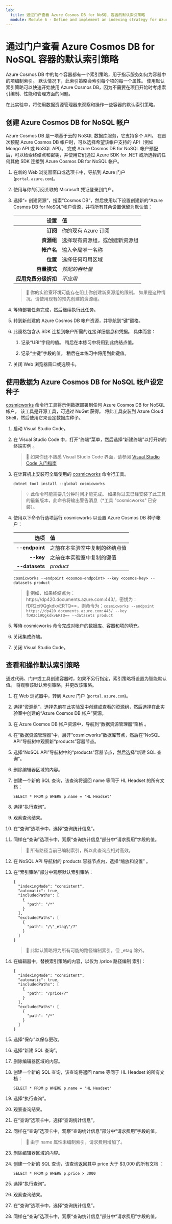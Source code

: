 ```yaml
---
lab:
  title: 通过门户查看 Azure Cosmos DB for NoSQL 容器的默认索引策略
  module: Module 6 - Define and implement an indexing strategy for Azure Cosmos DB for NoSQL
---
```


# <a name="review-the-default-index-policy-for-an-azure-cosmos-db-for-nosql-container-with-the-portal"></a>通过门户查看 Azure Cosmos DB for NoSQL 容器的默认索引策略

Azure Cosmos DB 中的每个容器都有一个索引策略，用于指示服务如何为容器中的项编制索引。 默认情况下，此索引策略会索引每个项的每一个属性。 使用默认索引策略可以快速开始使用 Azure Cosmos DB，因为不需要在项目开始时考虑索引编制、性能和管理方面的问题。

在此实验中，将使用数据资源管理器来观察和操作一些容器的默认索引策略。

## <a name="create-an-azure-cosmos-db-for-nosql-account"></a>创建 Azure Cosmos DB for NoSQL 帐户

Azure Cosmos DB 是一项基于云的 NoSQL 数据库服务，它支持多个 API。 在首次预配 Azure Cosmos DB 帐户时，可以选择希望该帐户支持的 API（例如 Mongo API 或 NoSQL API）。 完成 Azure Cosmos DB for NoSQL 帐户预配后，可以检索终结点和密钥，并使用它们通过 Azure SDK for .NET 或所选择的任何其他 SDK 连接到 Azure Cosmos DB for NoSQL 帐户。

1. 在新的 Web 浏览器窗口或选项卡中，导航到 Azure 门户 (``portal.azure.com``)。

1. 使用与你的订阅关联的 Microsoft 凭证登录到门户。

1. 选择“+ 创建资源”，搜索“Cosmos DB”，然后使用以下设置创建新的“Azure Cosmos DB for NoSQL”帐户资源，并将所有其余设置保留为默认值：

    | **设置** | 值 |
    | ---: | :--- |
    | **订阅** | 你的现有 Azure 订阅 |
    | **资源组** | 选择现有资源组，或创建新资源组 |
    | **帐户名** | 输入全局唯一名称 |
    | **位置** | 选择任何可用区域 |
    | **容量模式** | *预配的吞吐量* |
    | **应用免费分级折扣** | *不应用* |

    > &#128221; 你的实验室环境可能存在阻止你创建新资源组的限制。 如果是这种情况，请使用现有的预先创建的资源组。

1. 等待部署任务完成，然后继续执行此任务。

1. 转到新创建的 Azure Cosmos DB 帐户资源，并导航到“键”窗格。

1. 此窗格包含从 SDK 连接到帐户所需的连接详细信息和凭据。 具体而言：

    1. 记录“URI”字段的值。 稍后在本练习中将用到此终结点值。

    1. 记录“主键”字段的值。 稍后在本练习中将用到此键值。

1. 关闭 Web 浏览器窗口或选项卡。

## <a name="seed-the-azure-cosmos-db-for-nosql-account-with-data"></a>使用数据为 Azure Cosmos DB for NoSQL 帐户设定种子

[cosmicworks][nuget.org/packages/cosmicworks] 命令行工具将示例数据部署到任何 Azure Cosmos DB for NoSQL 帐户。 该工具是开源工具，可通过 NuGet 获得。 将此工具安装到 Azure Cloud Shell，然后使用它来设定数据库种子。

1. 启动 Visual Studio Code。

1. 在 Visual Studio Code 中，打开“终端”菜单，然后选择“新建终端”以打开新的终端实例  。

    > &#128221; 如果你还不熟悉 Visual Studio Code 界面，请参阅 [Visual Studio Code 入门指南][code.visualstudio.com/docs/getstarted]

1. 在计算机上安装可全局使用的 [cosmicworks][nuget.org/packages/cosmicworks] 命令行工具。

    ```
    dotnet tool install --global cosmicworks
    ```
  
    > &#128161; 此命令可能需要几分钟时间才能完成。 如果你过去已经安装了此工具的最新版本，此命令将输出警告消息（*工具 "cosmicworks" 已安装）。

1. 使用以下命令行选项运行 cosmicworks 以设置 Azure Cosmos DB 种子帐户：

    | **选项** | **值** |
    | ---: | :--- |
    | **--endpoint** | 之前在本实验室中复制的终结点值 |
    | **--key** | 之前在本实验室中复制的键值 |
    | **--datasets** | *product* |

    ```
    cosmicworks --endpoint <cosmos-endpoint> --key <cosmos-key> --datasets product
    ```

    > &#128221; 例如，如果终结点为：https&shy;://dp420.documents.azure.com:443/，密钥为：fDR2ci9QgkdkvERTQ==，则命令为：``cosmicworks --endpoint https://dp420.documents.azure.com:443/ --key fDR2ci9QgkdkvERTQ== --datasets product``

1. 等待 cosmicworks 命令完成对帐户的数据库、容器和项的填充。

1. 关闭集成终端。

1. 关闭 Visual Studio Code。

## <a name="view-and-manipulate-the-default-indexing-policy"></a>查看和操作默认索引策略

通过代码、门户或工具创建容器时，如果不另行指定，索引策略将设置为智能默认值。 将观察该默认索引策略，并更改该策略。

1. 在 Web 浏览器中，转到 Azure 门户 (``portal.azure.com``)。

1. 选择“资源组”，选择先前在此实验室中创建或查看的资源组，然后选择在此实验室中创建的“Azure Cosmos DB 帐户”资源。

1. 在 Azure Cosmos DB 帐户资源中，导航到“数据资源管理器”窗格 。

1. 在“数据资源管理器”中，展开“cosmicworks”数据库节点，然后在“NoSQL API”导航树中观察新“products”容器节点。

1. 选择“NoSQL API”导航树中的“products”容器节点，然后选择“新建 SQL 查询”。

1. 删除编辑器区域的内容。

1. 创建一个新的 SQL 查询，该查询将返回 name 等同于 HL Headset 的所有文档：

    ```
    SELECT * FROM p WHERE p.name = 'HL Headset'
    ```

1. 选择“执行查询”。

1. 观察查询结果。

1. 在“查询”选项卡中，选择“查询统计信息”。

1. 同样在“查询”选项卡中，观察“查询统计信息”部分中“请求费用”字段的值。

    > &#128221; 所有路径当前已编制索引，所以此查询应相对高效。

1. 在 NoSQL API 导航树的 products 容器节点内，选择“缩放和设置”  。

1. 在“索引策略”部分中观察默认索引策略：

    ```
    {
      "indexingMode": "consistent",
      "automatic": true,
      "includedPaths": [
        {
          "path": "/*"
        }
      ],
      "excludedPaths": [
        {
          "path": "/\"_etag\"/?"
        }
      ]
    }
    ```

    > &#128221; 此默认策略将为所有可能的路径编制索引，但 _etag 除外。

1. 在编辑器中，替换索引策略的内容，以仅为 /price 路径编制 索引：

    ```
    {
      "indexingMode": "consistent",
      "automatic": true,
      "includedPaths": [
        {
          "path": "/price/?"
        }
      ],
      "excludedPaths": [
        {
          "path": "/*"
        }
      ]
    }
    ```

1. 选择“保存”以保存更改。

1. 选择“新建 SQL 查询”。

1. 删除编辑器区域的内容。

1. 创建一个新的 SQL 查询，该查询将返回 name 等同于 HL Headset 的所有文档：

    ```
    SELECT * FROM p WHERE p.name = 'HL Headset'
    ```

1. 选择“执行查询”。

1. 观察查询结果。

1. 在“查询”选项卡中，选择“查询统计信息”。

1. 同样在“查询”选项卡中，观察“查询统计信息”部分中“请求费用”字段的值。

    > &#128221; 由于 name 属性未编制索引，请求费用增加了。

1. 删除编辑器区域的内容。

1. 创建一个新的 SQL 查询，该查询返回其中 price 大于 $3,000 的所有文档 ：

    ```
    SELECT * FROM p WHERE p.price > 3000
    ```

1. 选择“执行查询”。

1. 观察查询结果。

1. 在“查询”选项卡中，选择“查询统计信息”。

1. 同样在“查询”选项卡中，观察“查询统计信息”部分中“请求费用”字段的值。

[code.visualstudio.com/docs/getstarted]: https://code.visualstudio.com/docs/getstarted/tips-and-tricks
[nuget.org/packages/cosmicworks]: https://www.nuget.org/packages/cosmicworks/
